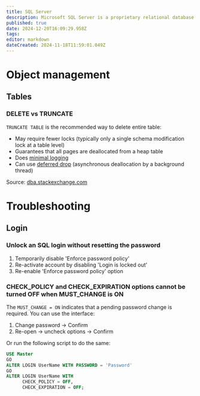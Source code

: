 ```yaml
---
title: SQL Server
description: Microsoft SQL Server is a proprietary relational database management system developed by Microsoft.
published: true
date: 2024-12-20T16:09:29.958Z
tags: 
editor: markdown
dateCreated: 2024-11-18T11:59:01.049Z
---
```


# Object management
## Tables
### DELETE vs TRUNCATE
`TRUNCATE TABLE` is the recommended way to delete entire table:
- May require fewer locks (typically only a single schema modification lock at a table level)
- Guarantees that all pages are deallocated from a heap table
- Does [minimal logging](https://learn.microsoft.com/en-us/previous-versions/technet-magazine/gg552991(v=msdn.10))
- Can use [deferred drop](https://learn.microsoft.com/en-us/previous-versions/sql/sql-server-2008-r2/ms177495(v=sql.105)) (asynchronous deallocation by a background thread)

Source: [dba.stackexchange.com](https://dba.stackexchange.com/a/30347)

# Troubleshooting
## Login
### Unlock an SQL login without resetting the password
1. Temporarily disable 'Enforce password policy'
1. Re-activate account by disabling 'Login is locked out'
1. Re-enable 'Enforce password policy' option

### CHECK_POLICY and CHECK_EXPIRATION options cannot be turned OFF when MUST_CHANGE is ON
The `MUST_CHANGE = ON` indicates that a pending password change is required.
You can use the interface:
1. Change password -> Confirm
1. Re-open → uncheck options → Confirm

Or run the following script to do the same:
```sql
USE Master
GO
ALTER LOGIN UserName WITH PASSWORD = 'Password'
GO
ALTER LOGIN UserName WITH
      CHECK_POLICY = OFF,
      CHECK_EXPIRATION = OFF;
```